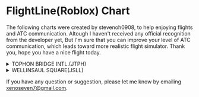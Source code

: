 # FlightLine(Roblox) Chart

The following charts were created by stevenoh0908, to help enjoying flights and ATC communication.
Altough I haven't received any official recognition from the developer yet,
But I'm sure that you can improve your level of ATC communication, which leads toward more realistic flight simulator.
  Thank you, hope you have a nice flight today.

<details>
  <summary>TOPHON BRIDGE INTL.(JTPH)</summary>
  <img src="https://i.ibb.co/D4zvKG2/2.png" alt="JTPH Chart PNG">
  <p><a href="https://github.com/xenoseven7/xenoseven7.github.io/raw/master/files/JTPH_AD%20Chart.pdf" target="_blank">AD Chart PDF</a></p>
</details>

<details>
  <summary>WELLINSAUL SQUARE(JSLL)</summary>
  <img src="https://i.ibb.co/D4zvKG2/2.png" alt="JSLL Chart PNG">
  <p><a href="https://github.com/xenoseven7/xenoseven7.github.io/raw/master/files/JSLL_AD%20Chart.pdf" target="_blank">AD Chart PDF</a></p>
</details>

If you have any question or suggestion, please let me know by emailing xenoseven7@gmail.com.
